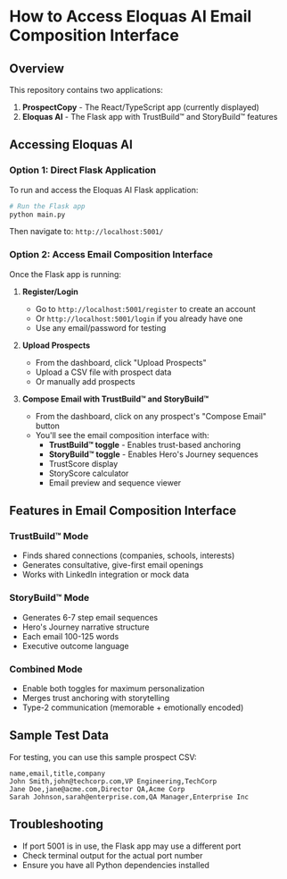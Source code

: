 # How to Access Eloquas AI Email Composition Interface

## Overview
This repository contains two applications:
1. **ProspectCopy** - The React/TypeScript app (currently displayed)
2. **Eloquas AI** - The Flask app with TrustBuild™ and StoryBuild™ features

## Accessing Eloquas AI

### Option 1: Direct Flask Application
To run and access the Eloquas AI Flask application:

```bash
# Run the Flask app
python main.py
```

Then navigate to: `http://localhost:5001/`

### Option 2: Access Email Composition Interface
Once the Flask app is running:

1. **Register/Login**
   - Go to `http://localhost:5001/register` to create an account
   - Or `http://localhost:5001/login` if you already have one
   - Use any email/password for testing

2. **Upload Prospects**
   - From the dashboard, click "Upload Prospects"
   - Upload a CSV file with prospect data
   - Or manually add prospects

3. **Compose Email with TrustBuild™ and StoryBuild™**
   - From the dashboard, click on any prospect's "Compose Email" button
   - You'll see the email composition interface with:
     - **TrustBuild™ toggle** - Enables trust-based anchoring
     - **StoryBuild™ toggle** - Enables Hero's Journey sequences
     - TrustScore display
     - StoryScore calculator
     - Email preview and sequence viewer

## Features in Email Composition Interface

### TrustBuild™ Mode
- Finds shared connections (companies, schools, interests)
- Generates consultative, give-first email openings
- Works with LinkedIn integration or mock data

### StoryBuild™ Mode
- Generates 6-7 step email sequences
- Hero's Journey narrative structure
- Each email 100-125 words
- Executive outcome language

### Combined Mode
- Enable both toggles for maximum personalization
- Merges trust anchoring with storytelling
- Type-2 communication (memorable + emotionally encoded)

## Sample Test Data
For testing, you can use this sample prospect CSV:
```csv
name,email,title,company
John Smith,john@techcorp.com,VP Engineering,TechCorp
Jane Doe,jane@acme.com,Director QA,Acme Corp
Sarah Johnson,sarah@enterprise.com,QA Manager,Enterprise Inc
```

## Troubleshooting
- If port 5001 is in use, the Flask app may use a different port
- Check terminal output for the actual port number
- Ensure you have all Python dependencies installed